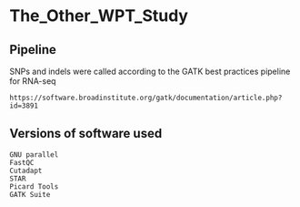 # The_Other_WPT_Study

## Pipeline
SNPs and indels were called according to the GATK best practices pipeline for RNA-seq
```
https://software.broadinstitute.org/gatk/documentation/article.php?id=3891
```

## Versions of software used
```
GNU parallel
FastQC
Cutadapt
STAR
Picard Tools
GATK Suite
```
